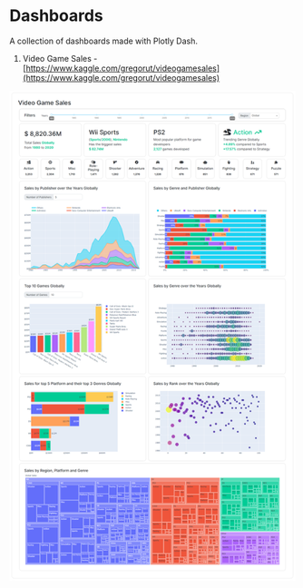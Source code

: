 # Dashboards

A collection of dashboards made with Plotly Dash.

1. Video Game Sales - [https://www.kaggle.com/gregorut/videogamesales](https://www.kaggle.com/gregorut/videogamesales)

![img](img.png)
